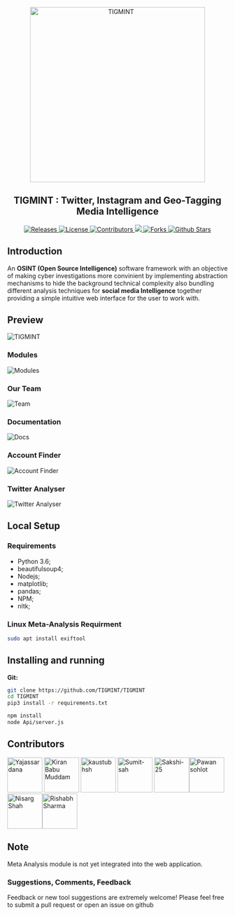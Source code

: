 <p align="center">
 <img width="400px" src="https://github.com/TIGMINT/TIGMINT/raw/master/TIGMINT-logo.png" align="center" alt="TIGMINT" />
 <h2 align="center">TIGMINT : Twitter, Instagram and Geo-Tagging Media Intelligence</h2>
</p>

<p align="center">
 <a href="https://github.com/TIGMINT/TIGMINT/releases">
      <img alt="Releases" src="https://img.shields.io/github/v/release/tigmint/tigmint?include_prereleases&color=blueviolet" />
    </a>
    <a href="https://github.com/TIGMINT/TIGMINT/blob/master/LICENSE">
      <img alt="License" src="https://img.shields.io/github/license/tigmint/tigmint?color=orange" />
    </a>
 <a href="https://github.com/TIGMINT/TIGMINT/graphs/contributors">
      <img alt="Contributors" src="https://img.shields.io/badge/Contributors-9-green" />
    </a>
    <a href="https://github.com/TIGMINT/TIGMINT">
      <img src="https://img.shields.io/github/languages/count/tigmint/tigmint" />
    </a>
    <a href="https://github.com/TIGMINT/TIGMINT/network/members">
      <img alt="Forks" src="https://img.shields.io/github/forks/tigmint/tigmint?style=social" />
    </a>
    <a href="https://github.com/TIGMINT/TIGMINT/stargazers">
      <img alt="Github Stars" src="https://img.shields.io/github/stars/tigmint/tigmint?style=social" />
    </a>
  </p>
  
## Introduction

An **OSINT (Open Source Intelligence)** software framework with an objective of making cyber investigations more convinient by implementing abstraction mechanisms to hide the background technical complexity also bundling different analysis techniques for **social media Intelligence** together providing a simple intuitive web interface for the user to work with.

## Preview
![TIGMINT](https://github.com/TIGMINT/TIGMINT/blob/master/ReadMeImages/Screenshot%20(181).png)
### Modules
![Modules](https://github.com/TIGMINT/TIGMINT/blob/master/ReadMeImages/2.png)
### Our Team
![Team](https://github.com/TIGMINT/TIGMINT/blob/master/ReadMeImages/Screenshot%20(172).png)
### Documentation
![Docs](https://github.com/TIGMINT/TIGMINT/blob/master/ReadMeImages/Screenshot%20(173).png)
### Account Finder
![Account Finder](https://github.com/TIGMINT/TIGMINT/blob/master/ReadMeImages/Screenshot%20(174).png)
### Twitter Analyser
![Twitter Analyser](https://github.com/TIGMINT/TIGMINT/blob/master/ReadMeImages/Screenshot%20(175).png)

## Local Setup

### Requirements
- Python 3.6;
- beautifulsoup4;
- Nodejs;
- matplotlib;
- pandas;
- NPM;
- nltk;

### Linux Meta-Analysis Requirment

```bash
sudo apt install exiftool
```

## Installing and running

**Git:**
```bash
git clone https://github.com/TIGMINT/TIGMINT
cd TIGMINT
pip3 install -r requirements.txt

npm install
node Api/server.js
```

## Contributors

[//]: contributor-faces

 <a href="https://github.com/Yajassardana"><img src="https://avatars0.githubusercontent.com/u/62782513?s=400&u=8f9cba3e81ba81ae4fbc2032926da55bc1bcc23c&v=4" title="Yajassardana" width="80" height="80"></a> <a href="https://github.com/kiranbabumuddam"><img src="https://avatars2.githubusercontent.com/u/26572836?s=400&u=81fb75089e21563554cf375f73030a44b69efae2&v=4" title="Kiran Babu Muddam" width="80" height="80"></a> <a href="https://github.com/kaustubhsh"><img src="https://avatars0.githubusercontent.com/u/37601331?s=400&u=1ae319dd3c0b399465bc90fb8948f80136fad164&v=4" title="kaustubhsh" width="80" height="80"></a>  <a href="https://github.com/Sumit-sah"><img src="https://avatars0.githubusercontent.com/u/67474183?s=400&v=4" title="Sumit-sah" width="80" height="80"></a>  <a href="https://github.com/Sakshi-25"><img src="https://avatars2.githubusercontent.com/u/49511150?s=400&u=a96a65bb47f7c65a27c246390d41ef8028017619&v=4" title="Sakshi-25" width="80" height="80"></a><a href="https://github.com/missioncyberarmy"><img src="https://avatars2.githubusercontent.com/u/54079059?s=460&u=c55a4c1cad6c3d56fdc23f2a065cca14584bba75&v=4" title="Pawan sohlot" width="80" height="80"></a><a href="https://github.com/niSarg1910"><img src="https://avatars2.githubusercontent.com/u/50866039?s=460&v=4" title="Nisarg Shah" width="80" height="80"></a><a href="https://github.com/Rishabh-2802"><img src="https://avatars1.githubusercontent.com/u/63997779?s=460&u=c652b258d1c88eac6b995db4f159508bebe805c6&v=4" title="Rishabh Sharma
" width="80" height="80"></a>


## Note
Meta Analysis module is not yet integrated into the web application.

### Suggestions, Comments, Feedback
Feedback or new tool suggestions are extremely welcome!  Please feel free to submit a pull request or open an issue on github
